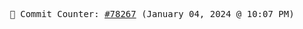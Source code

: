 <p align="center">
    <samp>
        📮 Commit Counter: <a href="https://github.com/Javascript-void0/Javascript-void0/commits/main">#78267</a> (January 04, 2024 @ 10:07 PM)
    </samp>
</p>